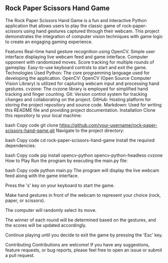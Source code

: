 ## Rock Paper Scissors Hand Game

The Rock Paper Scissors Hand Game is a fun and interactive Python application that allows users to play the classic game of rock-paper-scissors using hand gestures captured through their webcam. This project demonstrates the integration of computer vision techniques with game logic to create an engaging gaming experience.

Features
Real-time hand gesture recognition using OpenCV.
Simple user interface displaying live webcam feed and game interface.
Computer opponent with randomized moves.
Score tracking for multiple rounds of gameplay.
Easy-to-use keyboard controls to start and exit the game.
Technologies Used
Python: The core programming language used for developing the application.
OpenCV: OpenCV (Open Source Computer Vision Library) is utilized for capturing webcam input and processing hand gestures.
cvzone: The cvzone library is employed for simplified hand tracking and finger counting.
Git: Version control system for tracking changes and collaborating on the project.
GitHub: Hosting platform for storing the project repository and source code.
Markdown: Used for writing this README file and providing project documentation.
Installation
Clone this repository to your local machine:

bash
Copy code
git clone https://github.com/your-username/rock-paper-scissors-hand-game.git
Navigate to the project directory:

bash
Copy code
cd rock-paper-scissors-hand-game
Install the required dependencies:

bash
Copy code
pip install opencv-python opencv-python-headless cvzone
How to Play
Run the program by executing the main.py file:

bash
Copy code
python main.py
The program will display the live webcam feed along with the game interface.

Press the 's' key on your keyboard to start the game.

Make hand gestures in front of the webcam to represent your choice (rock, paper, or scissors).

The computer will randomly select its move.

The winner of each round will be determined based on the gestures, and the scores will be updated accordingly.

Continue playing until you decide to exit the game by pressing the 'Esc' key.

Contributing
Contributions are welcome! If you have any suggestions, feature requests, or bug reports, please feel free to open an issue or submit a pull request.